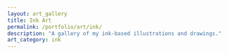 ```yaml
---
layout: art_gallery
title: Ink Art
permalink: /portfolio/art/ink/
description: "A gallery of my ink-based illustrations and drawings."
art_category: ink
--- 
```


